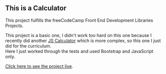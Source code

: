## This is a Calculator

This project fulfills the freeCodeCamp Front End Development Libraries Projects.

This project is a basic one, I didn't work too hard on this one because I recently did another [JS Calculator](https://github.com/jvitoralb/Calculator-JS) which is more complex, so this one I just did for the curriculum.  
Here I just worked through the tests and used Bootstrap and JavaScript only.

[Click here to see the project live](https://jvitoralb.github.io/Calculator-FCC/).